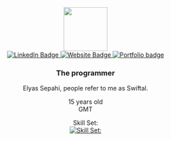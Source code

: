<div id="header" align="center">
  <img src="https://media.giphy.com/media/M9gbBd9nbDrOTu1Mqx/giphy.gif" width="100"/>
</div>

<div id="badges" align = "center">
  <a href="https://www.linkedin.com/in/elyas-sepahi-a3a90020a/L">
    <img src="https://img.shields.io/badge/LinkedIn-blue?style=for-the-badge&logo=Linkedin&logoColor=white" alt="LinkedIn Badge"/>
  </a>
  <a href="http://esepahi.com/">
    <img src="https://img.shields.io/badge/Website-purple?style=for-the-badge&logo=esepahi.com&logoColor=white" alt="Website Badge"/>
  </a>
  <a href="https://swiftal.carrd.co/">
    <img src="https://img.shields.io/badge/Portfolio-white?style=for-the-badge&logo=Portfolio&logoColor=white" alt="Portfolio badge"/>
  </a>
  </br>
  <img src="https://komarev.com/ghpvc/?username=Swiftal13&style=flat-square&color=blue" alt=""/>
</div>


<div id = "main" align = "center">
  
### The programmer

Elyas Sepahi, people refer to me as Swiftal.<br />

15 years old<br />
GMT

Skill Set:<br />
[![Skill Set:](https://skillicons.dev/icons?i=py,html,css,js,nuxtjs,tailwind,stackoverflow,vscode,github,discord,linkedin,lua,figma&theme=light)](https://skillicons.dev)

</div>
